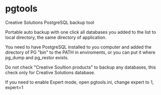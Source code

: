 # pgtools
Creative Solutions PostgreSQL backup tool

Portable auto backup with one click all databases you added to the list to local directory, the same directory of application.

You need to have PostgreSQL installed to you computer and added the directory of PG "bin" to the PATH in enviroments, or you can put it where pg_dump and pg_restor exists.

Do not check "Creative Soultion products" to backup any databases, this check only for Creative Solutions database.

If you need to enable Expert mode, open pgtools.ini, change expert to 1, expert=1